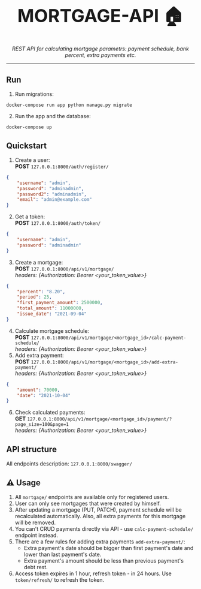<h1 align="center" style="font-size: 3rem;">
MORTGAGE-API 🏠
</h1>
<p align="center">
 <em>REST API for calculating mortgage parametrs: payment schedule, bank percent, extra payments etc.</em></p>

---
## Run
1. Run migrations:
```shell
docker-compose run app python manage.py migrate
```
2. Run the app and the database:
```shell
docker-compose up
```
## Quickstart
1. Create a user:<br><b>POST</b> `127.0.0.1:8000/auth/register/`
```json
{
    "username": "admin",
    "password": "adminadmin",
    "password2": "adminadmin",
    "email": "admin@example.com"
}
```
2. Get a token:<br><b>POST</b> `127.0.0.1:8000/auth/token/`
```json
{
    "username": "admin",
    "password": "adminadmin"
}
```
3. Create a mortgage:<br><b>POST</b> `127.0.0.1:8000/api/v1/mortgage/`<br><em>headers: {Authorization: Bearer <your_token_value>}</em>
```json
{
    "percent": "8.20",
    "period": 25,
    "first_payment_amount": 2500000,
    "total_amount": 11000000,
    "issue_date": "2021-09-04"
}
```
4. Calculate mortgage schedule: <br><b>POST</b> `127.0.0.1:8000/api/v1/mortgage/<mortgage_id>/calc-payment-schedule/`<br><em>headers: {Authorization: Bearer <your_token_value>}</em>
5. Add extra payment: <br><b>POST</b> `127.0.0.1:8000/api/v1/mortgage/<mortgage_id>/add-extra-payment/`<br><em>headers: {Authorization: Bearer <your_token_value>}</em>
```json
{
    "amount": 70000,
    "date": "2021-10-04"
}
```
6. Check calculated payments: <br><b>GET</b> `127.0.0.1:8000/api/v1/mortgage/<mortgage_id>/payment/?page_size=100&page=1`<br><em>headers: {Authorization: Bearer <your_token_value>}</em>
## API structure
All endpoints description: `127.0.0.1:8000/swagger/`
## ⚠️ Usage
1. All `mortgage/` endpoints are available only for registered users.
2. User can only see mortgages that were created by himself.
3. After updating a mortgage (PUT, PATCH), payment schedule will be recalculated automatically. Also, all extra payments for this mortgage will be removed.
4. You can't CRUD payments directly via API - use `calc-payment-schedule/` endpoint instead.
5. There are a few rules for adding extra payments `add-extra-payment/`: 
   - Extra payment's date should be bigger than first payment's date and lower than last payment's date.
   - Extra payment's amount should be less than previous payment's debt rest.
6. Access token expires in 1 hour, refresh token - in 24 hours. Use `token/refresh/` to refresh the token. 
